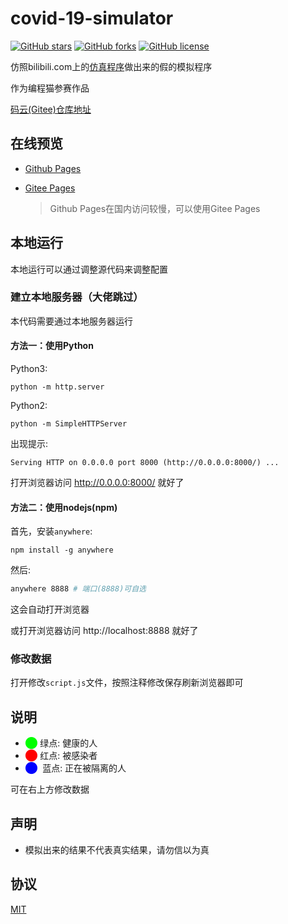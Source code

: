 # covid-19-simulator

[![GitHub stars](https://img.shields.io/github/stars/ZZY2357/covid-19-simulator?style=for-the-badge)](https://github.com/ZZY2357/covid-19-simulator/stargazers) [![GitHub forks](https://img.shields.io/github/forks/ZZY2357/covid-19-simulator?style=for-the-badge)](https://github.com/ZZY2357/covid-19-simulator/network) [![GitHub license](https://img.shields.io/github/license/ZZY2357/covid-19-simulator?style=for-the-badge)](https://github.com/ZZY2357/covid-19-simulator/blob/master/LICENSE)

仿照bilibili.com上的[仿真程序](https://www.bilibili.com/video/av86478875?from=search&seid=5367857792106734282)做出来的假的模拟程序  

作为编程猫参赛作品

[码云(Gitee)仓库地址](https://gitee.com/zzy2357/covid-19-simulator/)

## 在线预览

- [Github Pages](https://zzy2357.github.io/covid-19-simulator/)

- [Gitee Pages](http://zzy2357.gitee.io/covid-19-simulator/)

  > Github Pages在国内访问较慢，可以使用Gitee Pages

## 本地运行

本地运行可以通过调整源代码来调整配置

### 建立本地服务器（大佬跳过）

本代码需要通过本地服务器运行

   #### 方法一：使用Python

Python3:

   ```shell
   python -m http.server
   ```

Python2:

   ```shell
   python -m SimpleHTTPServer
   ```

出现提示:

   ```shell
   Serving HTTP on 0.0.0.0 port 8000 (http://0.0.0.0:8000/) ...
   ```

打开浏览器访问 http://0.0.0.0:8000/ 就好了

#### 方法二：使用nodejs(npm)

首先，安装`anywhere`:

```shell
npm install -g anywhere
```

然后:

```bash
anywhere 8888 # 端口(8888)可自选
```

这会自动打开浏览器

或打开浏览器访问 http://localhost:8888 就好了

### 修改数据

打开修改`script.js`文件，按照注释修改保存刷新浏览器即可

## 说明

- <span style="color: #00ff00">⬤</span> 绿点: 健康的人
- <span style="color: #ff0000">⬤</span> 红点: 被感染者
- <span style="color: #0000ff">⬤ </span> 蓝点: 正在被隔离的人

可在右上方修改数据

## 声明

- 模拟出来的结果不代表真实结果，请勿信以为真

## 协议

[MIT](https://github.com/ZZY2357/covid-19-simulator/blob/master/LICENSE/)